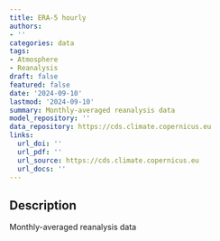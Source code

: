 ```yaml
---
title: ERA-5 hourly
authors:
- ''
categories: data
tags:
- Atmosphere
- Reanalysis
draft: false
featured: false
date: '2024-09-10'
lastmod: '2024-09-10'
summary: Monthly-averaged reanalysis data
model_repository: ''
data_repository: https://cds.climate.copernicus.eu
links:
  url_doi: ''
  url_pdf: ''
  url_source: https://cds.climate.copernicus.eu
  url_docs: ''
---
```


## Description

Monthly-averaged reanalysis data

